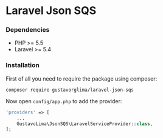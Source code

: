 # Laravel Json SQS

### Dependencies

* PHP >= 5.5
* Laravel >= 5.4

### Installation
First of all you need to require the package using composer:
```
composer require gustavorglima/laravel-json-sqs
```

Now open `config/app.php` to add the provider:
```php
'providers' => [
    ...
    GustavoLima\JsonSQS\LaravelServiceProvider::class,
];
```
